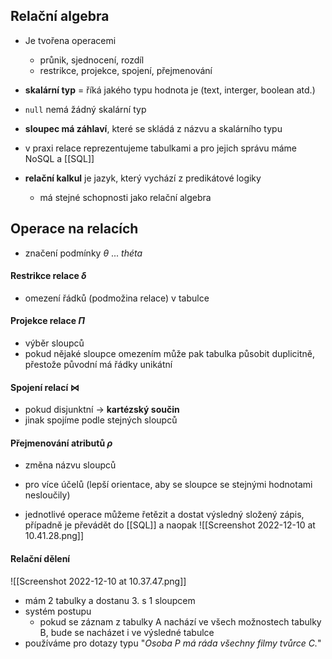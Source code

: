 ## Relační algebra
- Je tvořena operacemi
	- průnik, sjednocení, rozdíl
	- restrikce, projekce, spojení, přejmenování
- **skalární typ** = říká jakého typu hodnota je (text, interger, boolean atd.)
- `null` nemá žádný skalární typ
- **sloupec má záhlaví**, které se skládá z názvu a skalárního typu

- v praxi relace reprezentujeme tabulkami a pro jejich správu máme NoSQL a [[SQL]]

- **relační kalkul** je jazyk, který vychází z predikátové logiky
	- má stejné schopnosti jako relační algebra
## Operace na relacích
- značení podmínky $\theta$ ... *théta*
#### Restrikce relace $\delta$
- omezení řádků (podmožina relace) v tabulce
#### Projekce relace $\Pi$
- výběr sloupců
- pokud nějaké sloupce omezením může pak tabulka působit duplicitně, přestože původní má řádky unikátní
#### Spojení relací $\bowtie$
- pokud disjunktní -> **kartézský součin**
- jinak spojíme podle stejných sloupců
#### Přejmenování atributů $\rho$
- změna názvu sloupců
- pro více účelů (lepší orientace, aby se sloupce se stejnými hodnotami nesloučily)

- jednotlivé operace můžeme řetězit a dostat výsledný složený zápis, případně je převádět do [[SQL]] a naopak
![[Screenshot 2022-12-10 at 10.41.28.png]]
#### Relační dělení
![[Screenshot 2022-12-10 at 10.37.47.png]]
- mám 2 tabulky a dostanu 3. s 1 sloupcem
- systém postupu
	- pokud se záznam z tabulky A nachází ve všech možnostech tabulky B, bude se nacházet i ve výsledné tabulce
- používáme pro dotazy typu "*Osoba P má ráda všechny filmy tvůrce C.*"